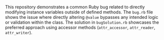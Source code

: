 This repository demonstrates a common Ruby bug related to directly modifying instance variables outside of defined methods.  The `bug.rb` file shows the issue where directly altering `@value` bypasses any intended logic or validation within the class.  The solution in `bugSolution.rb` showcases the preferred approach using accessor methods (`attr_accessor`, `attr_reader`, `attr_writer`).
